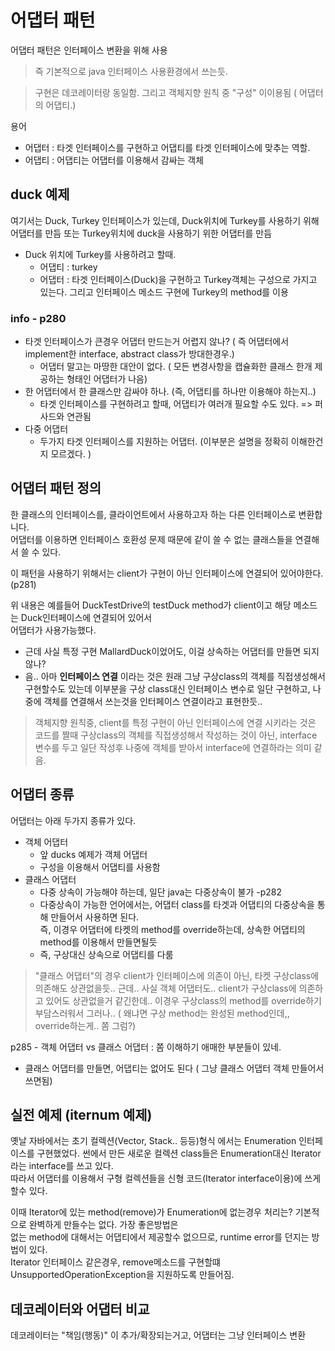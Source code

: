 # 어댑터 패턴

어댑터 패턴은 인터페이스 변환을 위해 사용  
> 즉 기본적으로 java 인터페이스 사용환경에서 쓰는듯. 

> 구현은 데코레이터랑 동일함. 
> 그리고 객체지향 원칙 중 "구성" 이이용됨 ( 어댑터의 어댑티.)
>

용어

- 어댑터 : 타겟 인터페이스를 구현하고 어댑티를 타겟 인터페이스에 맞추는 역할.
- 어댑티 : 어댑티는 어댑터를 이용해서 감싸는 객체

## duck 예제

여기서는 Duck, Turkey 인터페이스가 있는데, Duck위치에 Turkey를 사용하기 위해 어댑터를 만듬 또는 Turkey위치에 duck을 사용하기 위한 어댑터를 만듬

- Duck 위치에 Turkey를 사용하려고 할때.
    - 어댑티 : turkey
    - 어댑터 : 타겟 인터페이스(Duck)을 구현하고 Turkey객체는 구성으로 가지고 있는다. 그리고 인터페이스 메소드 구현에 Turkey의 method를 이용

### info - p280

- 타겟 인터페이스가 큰경우 어댑터 만드는거 어렵지 않나? ( 즉 어댑터에서 implement한 interface, abstract class가 방대한경우.)
  - 어댑터 말고는 마땅한 대안이 없다. ( 모든 변경사항을 캡슐화한 클래스 한개 제공하는 형태인 어댑터가 나음)
- 한 어댑터에서 한 클래스만 감싸야 하나. (즉, 어댑티를 하나만 이용해야 하는지..)
  - 타겟 인터페이스를 구현하려고 할때, 어댑티가 여러개 필요할 수도 있다. => 퍼사드와 연관됨
- 다중 어댑터
  - 두가지 타겟 인터페이스를 지원하는 어댑터. (이부분은 설명을 정확히 이해한건지 모르겠다. )
  
## 어댑터 패턴 정의 

한 클래스의 인터페이스를, 클라이언트에서 사용하고자 하는 다른 인터페이스로 변환합니다.  
어댑터를 이용하면 인터페이스 호환성 문제 때문에 같이 쓸 수 없는 클래스들을 연결해서 쓸 수 있다.
  
이 패턴을 사용하기 위해서는 client가 구현이 아닌 인터페이스에 연결되어 있어야한다. (p281)  
  
위 내용은 예를들어 DuckTestDrive의 testDuck method가 client이고 해당 메소드는 Duck인터페이스에 연결되어 있어서  
어댑터가 사용가능했다. 
- 근데 사실 특정 구현 MallardDuck이었어도, 이걸 상속하는 어댑터를 만들면 되지 않나?
- 음.. 아마 **인터페이스 연결** 이라는 것은 원래 그냥 구상class의 객체를 직접생성해서 구현할수도 있는데
  이부분을 구상 class대신 인터페이스 변수로 일단 구현하고, 나중에 객체를 연결해서 쓰는것을 인터페이스 연결이라고 표현한듯..
  
> 객체지향 원칙중, client를 특정 구현이 아닌 인터페이스에 연결 시키라는 것은  
> 코드를 짤때 구상class의 객체를 직접생성해서 작성하는 것이 아닌, interface 변수를 두고 일단 작성후
> 나중에 객체를 받아서 interface에 연결하라는 의미 같음.

## 어댑터 종류

어댑터는 아래 두가지 종류가 있다. 

- 객체 어댑터 
  - 앞 ducks 예제가 객체 어댑터
  - 구성을 이용해서 어댑티를 사용함 
- 클래스 어댑터
  - 다중 상속이 가능해야 하는데, 일단 java는 다중상속이 불가 -p282
  - 다중상속이 가능한 언어에서는, 어댑터 class를 타겟과  어댑티의 다중상속을 통해 만들어서 사용하면 된다.   
    즉, 이경우 어댑터에 타켓의 method를 override하는데, 상속한 어댑티의 method를 이용해서 만들면될듯
  - 즉, 구상대신 상속으로 어댑티를 다룸
    
> "클래스 어댑터"의 경우 client가 인터페이스에 의존이 아닌, 타켓 구상class에 의존해도 상관없을듯.. 
> 근데.. 사실 객체 어댑터도.. client가 구상class에 의존하고 있어도 상관없을거 같긴한데..
> 이경우 구상class의 method를 override하기 부담스러워서 그러나.. ( 왜냐면 구상 method는 완성된 method인데,, override하는게.. 쫌 그럼?)

p285 - 객체 어댑터 vs 클래스 어댑터 : 쫌 이해하기 애매한 부분들이 있네.
  - 클래스 어댑터를 만들면, 어댑티는 없어도 된다 ( 그냥 클래스 어댑터 객체 만들어서 쓰면됨)

## 실전 예제 (iternum 예제)

옛날 자바에서는 초기 컬렉션(Vector, Stack.. 등등)형식 에서는 Enumeration 인터페이스를 구현했었다.
썬에서 만든 새로운 컬렉션 class들은 Enumeration대신 Iterator라는 interface를 쓰고 있다.  
따라서 어댑터를 이용해서 구형 컬렉션들을 신형 코드(Iterator interface이용)에 쓰게 할수 있다. 
  
이때 Iterator에 있는 method(remove)가 Enumeration에 없는경우 처리는? 기본적으로 완벽하게 만들수는 없다. 가장 좋은방법은  
없는 method에 대해서는 어댑티에서 제공할수 없으므로, runtime error를 던지는 방법이 있다.  
Iterator 인터페이스 같은경우, remove메소드를 구현할떄 UnsupportedOperationException을 지원하도록 만들어짐. 


## 데코레이터와 어댑터 비교

데코레이터는 "책임(행동)" 이 추가/확장되는거고, 어댑터는 그냥 인터페이스 변환
